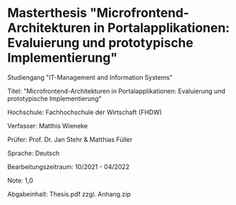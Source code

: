 # Masterthesis "Microfrontend-Architekturen in Portalapplikationen: Evaluierung und prototypische Implementierung"

Studiengang "IT-Management and Information Systems"

Titel: "Microfrontend-Architekturen in Portalapplikationen: Evaluierung und prototypische Implementierung"

Hochschule: Fachhochschule der Wirtschaft (FHDW)

Verfasser: Matthis Wieneke

Prüfer: Prof. Dr. Jan Stehr & Matthias Füller

Sprache: Deutsch

Bearbeitungszeitraum: 10/2021 - 04/2022

Note: 1,0

Abgabeinhalt: Thesis.pdf zzgl. Anhang.zip
